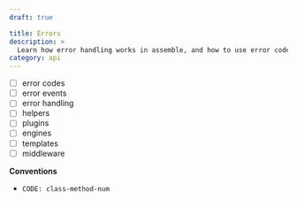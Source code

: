 ```yaml
---
draft: true

title: Errors
description: >
  Learn how error handling works in assemble, and how to use error codes to find more information.
category: api
---
```


- [ ] error codes
- [ ] error events
- [ ] error handling
- [ ] helpers
- [ ] plugins
- [ ] engines
- [ ] templates
- [ ] middleware

**Conventions**

- `CODE: class-method-num`
